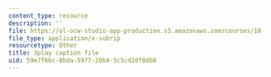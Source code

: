 ```yaml
---
content_type: resource
description: ''
file: https://ol-ocw-studio-app-production.s3.amazonaws.com/courses/18-06-linear-algebra-spring-2010/59e7f66c8bda597720b45c5cd2df8db8_l88D4r74gtM.srt
file_type: application/x-subrip
resourcetype: Other
title: 3play caption file
uid: 59e7f66c-8bda-5977-20b4-5c5cd2df8db8
---
```


